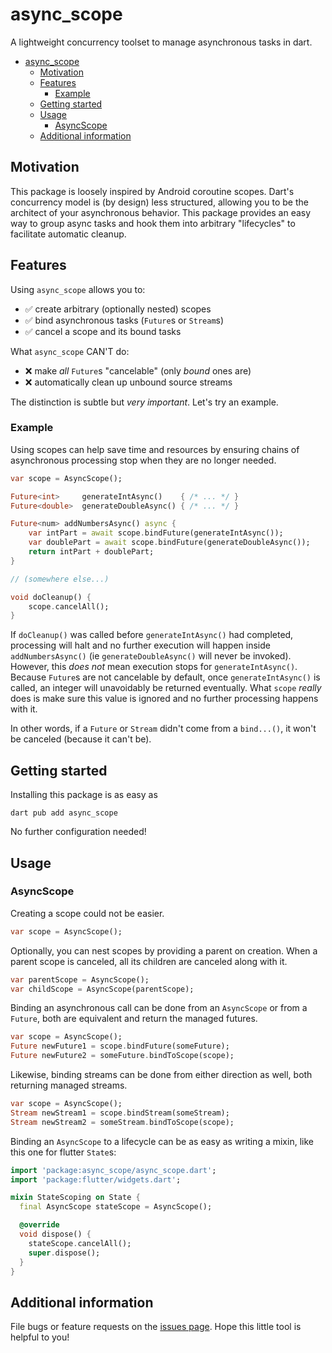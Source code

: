 # async_scope

A lightweight concurrency toolset to manage asynchronous tasks in dart.

- [async\_scope](#async_scope)
  - [Motivation](#motivation)
  - [Features](#features)
    - [Example](#example)
  - [Getting started](#getting-started)
  - [Usage](#usage)
    - [AsyncScope](#asyncscope)
  - [Additional information](#additional-information)


## Motivation

This package is loosely inspired by Android coroutine scopes. Dart's concurrency model is (by design) less structured, allowing you to be the architect of your asynchronous behavior. This package provides an easy way to group async tasks and hook them into arbitrary "lifecycles" to facilitate automatic cleanup.


## Features

Using `async_scope` allows you to:
- ✅ create arbitrary (optionally nested) scopes
- ✅ bind asynchronous tasks (`Future`s or `Stream`s)
- ✅ cancel a scope and its bound tasks

What `async_scope` CAN'T do:
- ❌ make *all* `Future`s "cancelable" (only *bound* ones are)
- ❌ automatically clean up unbound source streams

The distinction is subtle but *very important*. Let's try an example.

### Example

Using scopes can help save time and resources by ensuring chains of asynchronous processing stop when they are no longer needed.

```dart
var scope = AsyncScope();

Future<int>     generateIntAsync()    { /* ... */ }
Future<double>  generateDoubleAsync() { /* ... */ }

Future<num> addNumbersAsync() async {
    var intPart = await scope.bindFuture(generateIntAsync());
    var doublePart = await scope.bindFuture(generateDoubleAsync());
    return intPart + doublePart;
}

// (somewhere else...)

void doCleanup() {
    scope.cancelAll();
}
```

If `doCleanup()` was called before `generateIntAsync()` had completed, processing will halt and no further execution will happen inside `addNumbersAsync()` (ie `generateDoubleAsync()` will never be invoked). However, this *does not* mean execution stops for `generateIntAsync()`. Because `Future`s are not cancelable by default, once `generateIntAsync()` is called, an integer will unavoidably be returned eventually. What `scope` *really* does is make sure this value is ignored and no further processing happens with it. 

In other words, if a `Future` or `Stream` didn't come from a `bind...()`, it won't be canceled (because it can't be).


## Getting started

Installing this package is as easy as

```
dart pub add async_scope
```

No further configuration needed!


## Usage

### AsyncScope 

Creating a scope could not be easier.

```dart
var scope = AsyncScope();
```

Optionally, you can nest scopes by providing a parent on creation. When a parent scope is canceled, all its children are canceled along with it.

```dart
var parentScope = AsyncScope();
var childScope = AsyncScope(parentScope);
```

Binding an asynchronous call can be done from an `AsyncScope` or from a `Future`, both are equivalent and return the managed futures.

```dart
var scope = AsyncScope();
Future newFuture1 = scope.bindFuture(someFuture);
Future newFuture2 = someFuture.bindToScope(scope);
```

Likewise, binding streams can be done from either direction as well, both returning managed streams.

```dart
var scope = AsyncScope();
Stream newStream1 = scope.bindStream(someStream);
Stream newStream2 = someStream.bindToScope(scope);
```

Binding an `AsyncScope` to a lifecycle can be as easy as writing a mixin, like this one for flutter `State`s:

```dart
import 'package:async_scope/async_scope.dart';
import 'package:flutter/widgets.dart';

mixin StateScoping on State {
  final AsyncScope stateScope = AsyncScope();

  @override
  void dispose() {
    stateScope.cancelAll();
    super.dispose();
  }
}
```


## Additional information

File bugs or feature requests on the [issues page](https://github.com/skylon07/async_scope/issues). Hope this little tool is helpful to you!
